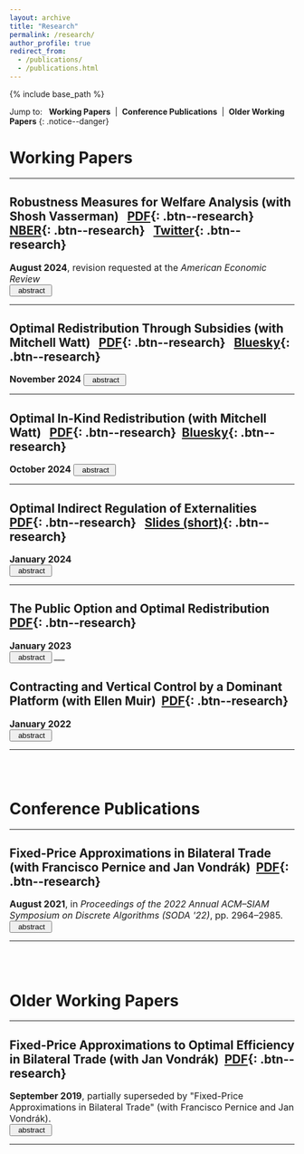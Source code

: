 ```yaml
---
layout: archive
title: "Research"
permalink: /research/
author_profile: true
redirect_from: 
  - /publications/
  - /publications.html
---
```


{% include base_path %}

Jump to: &nbsp; <a href="#working-papers" style="text-decoration:none"><b>Working Papers</b></a>&nbsp; \| &nbsp;<a href="#conference-publications" style="text-decoration:none"><b>Conference Publications</b></a>&nbsp; \| &nbsp;<a href="#older-working-papers" style="text-decoration:none"><b>Older Working Papers</b></a>
{: .notice--danger}

# Working Papers
___

## <a href="https://papers.ssrn.com/sol3/papers.cfm?abstract_id=3926399" style="text-decoration:none">Robustness Measures for Welfare Analysis</a> (with <a href="https://shoshanavasserman.com/" style="text-decoration:none">Shosh Vasserman</a>) &nbsp; [PDF](/files/RMWA.pdf){: .btn--research} &nbsp; [NBER](https://www.nber.org/papers/w29656){: .btn--research} &nbsp; [Twitter](https://threadreaderapp.com/thread/1483120233011458048.html){: .btn--research} 

<font size="3">
<b>August 2024</b>, revision requested at the <em>American Economic Review</em><br>
</font>

<BUTTON ID="abstract_rbwa_show" CLASS="btn" ONCLICK="document.getElementById('abstract_rbwa_show').style.display='none'; document.getElementById('abstract_rbwa_hide').style.display='block'; document.getElementById('abstract_rbwa').style.display='block'">
<i class="fa fa-list-alt" aria-hidden="true"></i>&nbsp; abstract&nbsp;  <i class="fa fa-angle-double-down" aria-hidden="true"></i>
</BUTTON>
<BUTTON ID="abstract_rbwa_hide" CLASS="btn" STYLE="display:none" ONCLICK=" document.getElementById('abstract_rbwa_show').style.display='block'; document.getElementById('abstract_rbwa_hide').style.display='none'; document.getElementById('abstract_rbwa').style.display='none'">
<i class="fa fa-list-alt" aria-hidden="true"></i>&nbsp; abstract&nbsp;  <i class="fa fa fa-angle-double-up" aria-hidden="true"></i>
</BUTTON>

<DIV ID="abstract_rbwa" STYLE="display:none">
<font size="3">
Economists routinely make functional form assumptions on demand curves to derive welfare conclusions. How sensitive are these conclusions to such assumptions? In this paper, we develop robustness measures that quantify the extent to which the true demand curve must deviate from common functional form assumptions in order to overturn a welfare conclusion. We parametrize this variability in terms of the gradient and curvature of the demand curve. By leveraging tools from information design, we show that our measures are easy to compute. Our measures are also flexible and easy to use, as we illustrate through empirical applications.</font>
</DIV> 

___

## <a href="/files/ORTS.pdf" style="text-decoration:none">Optimal Redistribution Through Subsidies</a> (with <a href="https://www.mitchellwatt.com/" style="text-decoration:none">Mitchell Watt</a>) &nbsp; [PDF](/files/ORTS.pdf){: .btn--research} &nbsp; [Bluesky](https://skyview.social/?url=https://bsky.app/profile/did:plc:qumez67qtaucaiqg2g72fylx/post/3lcgbmgodm22i&viewtype=unroll){: .btn--research} 

<font size="3">
<b>November 2024</b>
</font>

<BUTTON ID="abstract_orts_show" CLASS="btn" ONCLICK="document.getElementById('abstract_orts_show').style.display='none'; document.getElementById('abstract_orts_hide').style.display='block'; document.getElementById('abstract_orts').style.display='block'">
<i class="fa fa-list-alt" aria-hidden="true"></i>&nbsp; abstract&nbsp;  <i class="fa fa-angle-double-down" aria-hidden="true"></i>
</BUTTON>
<BUTTON ID="abstract_orts_hide" CLASS="btn" STYLE="display:none" ONCLICK=" document.getElementById('abstract_orts_show').style.display='block'; document.getElementById('abstract_orts_hide').style.display='none'; document.getElementById('abstract_orts').style.display='none'">
<i class="fa fa-list-alt" aria-hidden="true"></i>&nbsp; abstract&nbsp;  <i class="fa fa fa-angle-double-up" aria-hidden="true"></i>
</BUTTON>

<DIV ID="abstract_orts" STYLE="display:none">
<font size="3">
In this paper, we develop a model of redistribution where a social planner, seeking to maximize weighted total surplus, can subsidize consumers who participate in a private market. We identify when subsidies can strictly improve upon the laissez-faire outcome, which depends on the correlation between consumers’ demand and need. We characterize the optimal nonlinear subsidy by quantifying when—and for which units of the good—the social planner uses a full subsidy (i.e., free provision) rather than a partial subsidy or no subsidy. Our findings provide justifications for (i) free provision of a baseline quantity and (ii) subsidizing goods for which demand and need are positively correlated.</font>
</DIV> 

___

## <a href="https://arxiv.org/abs/2409.06112" style="text-decoration:none">Optimal In-Kind Redistribution</a> (with <a href="https://www.mitchellwatt.com/" style="text-decoration:none">Mitchell Watt</a>) &nbsp; [PDF](/files/OIKR.pdf){: .btn--research}&nbsp; [Bluesky](https://skyview.social/?url=https://bsky.app/profile/did:plc:qumez67qtaucaiqg2g72fylx/post/3lcgbmgodm22i&viewtype=unroll){: .btn--research}

<font size="3">
<b>October 2024</b>
</font>

<BUTTON ID="abstract_oikr_show" CLASS="btn" ONCLICK="document.getElementById('abstract_oikr_show').style.display='none'; document.getElementById('abstract_oikr_hide').style.display='block'; document.getElementById('abstract_oikr').style.display='block'">
<i class="fa fa-list-alt" aria-hidden="true"></i>&nbsp; abstract&nbsp;  <i class="fa fa-angle-double-down" aria-hidden="true"></i>
</BUTTON>
<BUTTON ID="abstract_oikr_hide" CLASS="btn" STYLE="display:none" ONCLICK=" document.getElementById('abstract_oikr_show').style.display='block'; document.getElementById('abstract_oikr_hide').style.display='none'; document.getElementById('abstract_oikr').style.display='none'">
<i class="fa fa-list-alt" aria-hidden="true"></i>&nbsp; abstract&nbsp;  <i class="fa fa fa-angle-double-up" aria-hidden="true"></i>
</BUTTON>

<DIV ID="abstract_oikr" STYLE="display:none">
<font size="3">
This paper develops a model of in-kind redistribution where consumers participate in either a private market or a government-designed program, but not both.  We characterize when a social planner, seeking to maximize weighted total surplus, can strictly improve upon the laissez-faire outcome.  We show that the optimal mechanism consists of three components: a public option, nonlinear subsidies, and laissez-faire consumption.  We quantify the resulting distortions and relate them to the correlation between consumer demand and welfare weights.  Our findings reveal that while private market access constrains the social planner's ability to redistribute, it also strengthens the rationale for non-market allocations.</font>
</DIV>

___

## <a href="https://papers.ssrn.com/sol3/papers.cfm?abstract_id=3586050" style="text-decoration:none">Optimal Indirect Regulation of Externalities</a>&nbsp; [PDF](/files/indirect.pdf){: .btn--research} &nbsp; [Slides (short)](/files/OIRE_talk_short.pdf){: .btn--research}

<font size="3">
<b>January 2024</b><br>
</font>

<BUTTON ID="abstract_oire_show" CLASS="btn" ONCLICK="document.getElementById('abstract_oire_show').style.display='none'; document.getElementById('abstract_oire_hide').style.display='block'; document.getElementById('abstract_oire').style.display='block'">
<i class="fa fa-list-alt" aria-hidden="true"></i>&nbsp; abstract&nbsp;  <i class="fa fa-angle-double-down" aria-hidden="true"></i>
</BUTTON>
<BUTTON ID="abstract_oire_hide" CLASS="btn" STYLE="display:none" ONCLICK=" document.getElementById('abstract_oire_show').style.display='block'; document.getElementById('abstract_oire_hide').style.display='none'; document.getElementById('abstract_oire').style.display='none'">
<i class="fa fa-list-alt" aria-hidden="true"></i>&nbsp; abstract&nbsp;  <i class="fa fa fa-angle-double-up" aria-hidden="true"></i>
</BUTTON>

<DIV ID="abstract_oire" STYLE="display:none">
<font size="3">
This paper studies the regulation of a good that generates different amounts of an externality on consumption.  Direct taxation of the externality is assumed to be infeasible; instead, the good itself is taxed to indirectly regulate the externality.  I show that the deadweight loss due to any nonlinear tax on the good is equal to the Bregman divergence between the allocation that the tax induces and the first-best allocation.  This yields a regression-based method to derive the deadweight loss-minimizing tax.  I use this method to show that quantity controls, such as bans and mandates, can be optimal.  I quantify the welfare gains of using a nonlinear tax over a linear tax.  Finally, I illustrate policy implications by applying my results to the taxation of vehicle miles traveled to regulate automobile externalities.</font>
</DIV> 

___

## <a href="/files/jmp.pdf" style="text-decoration:none">The Public Option and Optimal Redistribution</a>&nbsp; [PDF](/files/jmp.pdf){: .btn--research}

<font size="3">
<b>January 2023</b><br>
</font>

<BUTTON ID="abstract_poor_show" CLASS="btn" ONCLICK="document.getElementById('abstract_poor_show').style.display='none'; document.getElementById('abstract_poor_hide').style.display='block'; document.getElementById('abstract_poor').style.display='block'">
<i class="fa fa-list-alt" aria-hidden="true"></i>&nbsp; abstract&nbsp;  <i class="fa fa-angle-double-down" aria-hidden="true"></i>
</BUTTON>
<BUTTON ID="abstract_poor_hide" CLASS="btn" STYLE="display:none" ONCLICK=" document.getElementById('abstract_poor_show').style.display='block'; document.getElementById('abstract_poor_hide').style.display='none'; document.getElementById('abstract_poor').style.display='none'">
<i class="fa fa-list-alt" aria-hidden="true"></i>&nbsp; abstract&nbsp;  <i class="fa fa fa-angle-double-up" aria-hidden="true"></i>
</BUTTON>

<DIV ID="abstract_poor" STYLE="display:none">
<font size="3">
This paper examines how the equilibrium effects of a public option on the private market impact its optimal design. I develop a model in which a policymaker can choose the quality and allocation of the public option, which affect the prices of private goods (and vice versa) in equilibrium. I demonstrate how these equilibrium effects change both the optimal quality and optimal allocation: they create new incentives to distort quality in either direction depending on the policymaker's redistributive objective and provide a new justification for rationing the public option rather than using market-clearing prices. Finally, I show how my results can accommodate additional frictions in the private market and additional policy instruments.
</font>
</DIV> 
___

## <a href="/files/contracting.pdf" style="text-decoration:none">Contracting and Vertical Control by a Dominant Platform</a> (with <a href="https://ellenmuir.net/" style="text-decoration:none">Ellen Muir</a>)&nbsp; [PDF](/files/contracting.pdf){: .btn--research}

<font size="3">
<b>January 2022</b><br>
</font>

<BUTTON ID="abstract_cvcd_show" CLASS="btn" ONCLICK="document.getElementById('abstract_cvcd_show').style.display='none'; document.getElementById('abstract_cvcd_hide').style.display='block'; document.getElementById('abstract_cvcd').style.display='block'">
<i class="fa fa-list-alt" aria-hidden="true"></i>&nbsp; abstract&nbsp;  <i class="fa fa-angle-double-down" aria-hidden="true"></i>
</BUTTON>
<BUTTON ID="abstract_cvcd_hide" CLASS="btn" STYLE="display:none" ONCLICK=" document.getElementById('abstract_cvcd_show').style.display='block'; document.getElementById('abstract_cvcd_hide').style.display='none'; document.getElementById('abstract_cvcd').style.display='none'">
<i class="fa fa-list-alt" aria-hidden="true"></i>&nbsp; abstract&nbsp;  <i class="fa fa fa-angle-double-up" aria-hidden="true"></i>
</BUTTON>

<DIV ID="abstract_cvcd" STYLE="display:none">
<font size="3">
We study a platform that sells productive inputs (such as e-commerce and distribution services) to a fringe of producers in an upstream market, while also selling its own output in the corresponding downstream market. The platform faces a tradeoff: any output that it sells downstream increases competition with the fringe of producers and lowers the downstream price, which in turn reduces demand for the platform’s productive inputs and decreases upstream revenue. Adopting a mechanism design approach, we characterize the optimal menu of contracts the platform offers in the upstream market. These contracts involve price discrimination in the form of nonlinear pricing and quantity discounts. If the platform is a monopoly in the upstream market, then we show that the tradeoff always resolves in favor of consumers and at the expense of producers. However, if the platform faces competition in the upstream market, then it has an incentive to undermine this competition by engaging in activities, such as “killer” acquisitions and exclusive dealing, that harm both consumers and producers. 
</font>
</DIV> 

___

<br><br>

# Conference Publications
___

## <a href="https://arxiv.org/pdf/2107.14327.pdf" style="text-decoration:none">Fixed-Price Approximations in Bilateral Trade</a> (with Francisco Pernice and <a href="https://theory.stanford.edu/~jvondrak/" style="text-decoration:none">Jan Vondr&aacute;k</a>)&nbsp; [PDF](/files/bt.pdf){: .btn--research}

<font size="3">
<b>August 2021</b>, in <em>Proceedings of the 2022 Annual ACM–SIAM Symposium on Discrete Algorithms (SODA '22)</em>, pp. 2964–2985.<br>
</font>

<BUTTON ID="abstract_fpab_show" CLASS="btn" ONCLICK="document.getElementById('abstract_fpab_show').style.display='none'; document.getElementById('abstract_fpab_hide').style.display='block'; document.getElementById('abstract_fpab').style.display='block'">
<i class="fa fa-list-alt" aria-hidden="true"></i>&nbsp; abstract&nbsp;  <i class="fa fa-angle-double-down" aria-hidden="true"></i>
</BUTTON>
<BUTTON ID="abstract_fpab_hide" CLASS="btn" STYLE="display:none" ONCLICK=" document.getElementById('abstract_fpab_show').style.display='block'; document.getElementById('abstract_fpab_hide').style.display='none'; document.getElementById('abstract_fpab').style.display='none'">
<i class="fa fa-list-alt" aria-hidden="true"></i>&nbsp; abstract&nbsp;  <i class="fa fa fa-angle-double-up" aria-hidden="true"></i>
</BUTTON>

<DIV ID="abstract_fpab" STYLE="display:none">
<font size="3">
We consider the bilateral trade problem, in which two agents trade a single indivisible item. It is known that the only dominant-strategy truthful mechanism is the fixed-price mechanism: given commonly known distributions of the buyer's value $B$ and the seller's value $S$, a price $p$ is offered to both agents and trade occurs if $S \leq p \leq B$. The objective is to maximize either expected welfare, $\mathbb{E}\!\left[S + (B-S) \mathbf{1}_{S \leq p \leq B}\right]$, or expected gains from trade, $\mathbb{E}\!\left[(B-S) \mathbf{1}_{S \leq p \leq B}\right]$. <br><br>
We improve the approximation ratios for several welfare maximization variants of this problem. When the agents' distributions are identical, we show that the optimal approximation ratio for welfare is $(2+\sqrt{2})/4$. With just one prior sample from the common distribution, we show that a $3/4$-approximation to welfare is achievable. When agents' distributions are not required to be identical, we show that a previously best-known $(1-1/e)$-approximation can be strictly improved, but $1-1/e$ is optimal if only the seller's distribution is known. 
</font>
</DIV> 

___

<br><br>

# Older Working Papers
___

## <a href="https://papers.ssrn.com/sol3/papers.cfm?abstract_id=3460336" style="text-decoration:none">Fixed-Price Approximations to Optimal Efficiency in Bilateral Trade</a> (with <a href="https://theory.stanford.edu/~jvondrak/" style="text-decoration:none">Jan Vondr&aacute;k</a>)&nbsp; [PDF](/files/fp.pdf){: .btn--research}

<font size="3">
<b>September 2019</b>, partially superseded by "Fixed-Price Approximations in Bilateral Trade" (with Francisco Pernice and Jan Vondr&aacute;k).<br>
</font>

<BUTTON ID="abstract_fpao_show" CLASS="btn" ONCLICK="document.getElementById('abstract_fpao_show').style.display='none'; document.getElementById('abstract_fpao_hide').style.display='block'; document.getElementById('abstract_fpao').style.display='block'">
<i class="fa fa-list-alt" aria-hidden="true"></i>&nbsp; abstract&nbsp;  <i class="fa fa-angle-double-down" aria-hidden="true"></i>
</BUTTON>
<BUTTON ID="abstract_fpao_hide" CLASS="btn" STYLE="display:none" ONCLICK=" document.getElementById('abstract_fpao_show').style.display='block'; document.getElementById('abstract_fpao_hide').style.display='none'; document.getElementById('abstract_fpao').style.display='none'">
<i class="fa fa-list-alt" aria-hidden="true"></i>&nbsp; abstract&nbsp;  <i class="fa fa fa-angle-double-up" aria-hidden="true"></i>
</BUTTON>

<DIV ID="abstract_fpao" STYLE="display:none">
<font size="3">
This paper studies fixed-price mechanisms in bilateral trade with ex ante symmetric agents. We show that the optimal price is particularly simple: it is exactly equal to the mean of the agents’ distribution. The optimal price guarantees a worst-case performance of at least 1/2 of the first-best gains from trade, regardless of the agents’ distribution. We also show that the worst-case performance improves as the number of agents increases, and is robust to various extensions. Our results offer an explanation for the widespread use of fixed-price mechanisms for size discovery, such as in workup mechanisms and dark pools.
</font>
</DIV> 

___